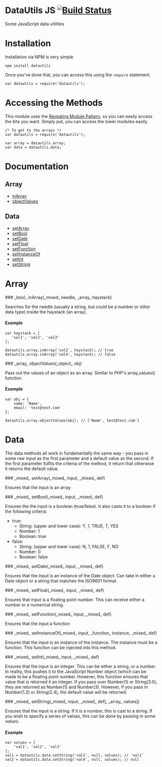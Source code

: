 # DataUtils JS [![Build Status](https://travis-ci.org/riggerthegeek/datautils-js.png?branch=master)](https://travis-ci.org/riggerthegeek/datautils-js)

Some JavaScript data utilities

# Installation

Installation via NPM is very simple

    npm install datautils

Once you've done that, you can access this using the `require` statement.

    var datautils = require('datautils');

# Accessing the Methods

This module uses the [Revealing Module Pattern](http://addyosmani.com/resources/essentialjsdesignpatterns/book/#revealingmodulepatternjavascript), so you can easily access the bits you want.  Simply put, you can access the lower modules easily.

    /* To get to the arrays */
    var datautils = require('datautils');
    
    var array = datautils.array;
    var data = datautils.data;

# Documentation

## Array
 - [inArray](#inArray)
 - [objectValues](#objectValues)

## Data
 - [setArray](#setArray)
 - [setBool](#setBool)
 - [setDate](#setDate)
 - [setFloat](#setFloat)
 - [setFunction](#setFunction)
 - [setInstanceOf](#setInstanceOf)
 - [setInt](#setInt)
 - [setString](#setString)

# Array

<a name="inArray">
### _bool_ inArray(_mixed_ needle, _array_ haystack)

Searches for the needle (usually a string, but could be a number or other data
type) inside the haystack (an array).

#### Example

    var haystack = [
       'val1', 'val2', 'val3'
    ];
    
    datautils.array.inArray('val2', haystack); // true
    datautils.array.inArray('val4', haystack); // false

<a name="objectValues">
### _array_ objectValues(_object_ obj)

Pass out the values of an object as an array.  Similar to PHP's array_values()
function

#### Example

    var obj = {
        name: 'Name',
        email: 'test@test.com'
    };
    
    datautils.array.objectValues(obj); // ['Name', test@test.com']

# Data

The data methods all work in fundamentally the same way - you pass in some
raw input as the first parameter and a default value as the second.  If the first
parameter fulfils the criteria of the method, it return that otherwise it returns
the default value.

<a name="setArray">
### _mixed_ setArray(_mixed_ input, _mixed_ def)

Ensures that the input is an array

<a name="setBool">
### _mixed_ setBool(_mixed_ input, _mixed_ def)

Ensures the the input is a boolean (true/false).  It also casts it to a boolean
if the following criteria:
 - true:
   - String: (upper and lower case): Y, 1, TRUE, T, YES
   - Number: 1
   - Boolean: true
 - false:
   - String: (upper and lower case): N, 1, FALSE, F, NO
   - Number: 0
   - Boolean: false

<a name="setDate">
### _mixed_ setDate(_mixed_ input, _mixed_ def)

Ensures that the input is an instance of the Date object.  Can take in either a
Date object or a string that matches the ISO8601 format.

<a name="setFloat">
### _mixed_ setFloat(_mixed_ input, _mixed_ def)

Ensures that input is a floating point number.  This can receive either a number
or a numerical string.

<a name="setFunction">
### _mixed_ setFunction(_mixed_ input, _mixed_ def)

Ensures that the input a function

<a name="setInstanceOf">
### _mixed_ setInstanceOf(_mixed_ input, _function_ instance, _mixed_ def)

Ensures that the input is an instance of the instance.  The instance must
be a function.  This function can be injected into this method.

<a name="setInt">
### _mixed_ setInt(_mixed_ input, _mixed_ def)

Ensures that the input is an integer.  This can be either a string, or a
number.  In reality, this pushes it to the JavaScript Number object 
(which can be made to be a floating point number.  However, this function
ensures that value that is returned it an integer.  If you pass over
Number(1) or String(3.0), they are returned as Number(1) and Number(3).
However, if you pass in Number(1.2) or String(2.4), the default value
will be returned.

<a name="setString">
### _mixed_ setString(_mixed_ input, _mixed_ def[, _array_ values])

Ensures that the input is a string.  If it is a number, this is cast
to a string.  If you wish to specify a series of values, this can be done
by passing in some _values_.

#### Example

    var values = [
        'val1', 'val2', 'val3'
    ];
    val1 = datautils.data.setString('val1', null, values); // 'val1'
    val2 = datautils.data.setString('val4', null, values); // null